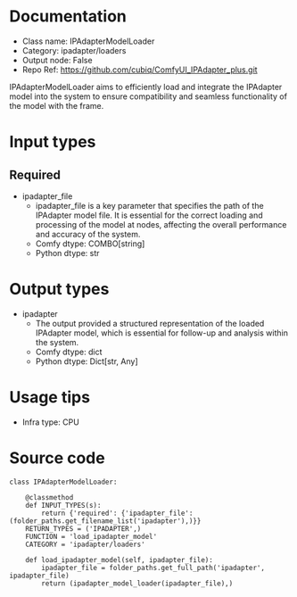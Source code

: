 # Documentation
- Class name: IPAdapterModelLoader
- Category: ipadapter/loaders
- Output node: False
- Repo Ref: https://github.com/cubiq/ComfyUI_IPAdapter_plus.git

IPAdapterModelLoader aims to efficiently load and integrate the IPAdapter model into the system to ensure compatibility and seamless functionality of the model with the frame.

# Input types
## Required
- ipadapter_file
    - ipadapter_file is a key parameter that specifies the path of the IPAdapter model file. It is essential for the correct loading and processing of the model at nodes, affecting the overall performance and accuracy of the system.
    - Comfy dtype: COMBO[string]
    - Python dtype: str

# Output types
- ipadapter
    - The output provided a structured representation of the loaded IPAdapter model, which is essential for follow-up and analysis within the system.
    - Comfy dtype: dict
    - Python dtype: Dict[str, Any]

# Usage tips
- Infra type: CPU

# Source code
```
class IPAdapterModelLoader:

    @classmethod
    def INPUT_TYPES(s):
        return {'required': {'ipadapter_file': (folder_paths.get_filename_list('ipadapter'),)}}
    RETURN_TYPES = ('IPADAPTER',)
    FUNCTION = 'load_ipadapter_model'
    CATEGORY = 'ipadapter/loaders'

    def load_ipadapter_model(self, ipadapter_file):
        ipadapter_file = folder_paths.get_full_path('ipadapter', ipadapter_file)
        return (ipadapter_model_loader(ipadapter_file),)
```